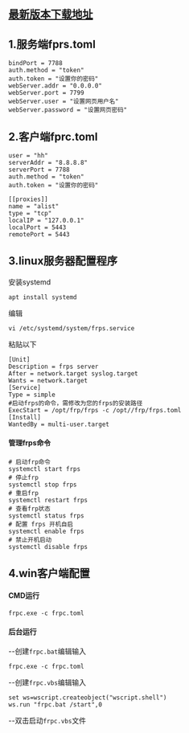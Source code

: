 ## [最新版本下载地址](https://github.com/fatedier/frp)
## 1.服务端fprs.toml
```
bindPort = 7788
auth.method = "token"
auth.token = "设置你的密码"
webServer.addr = "0.0.0.0"
webServer.port = 7799
webServer.user = "设置网页用户名"
webServer.password = "设置网页密码"
```
## 2.客户端fprc.toml
```
user = "hh"
serverAddr = "8.8.8.8"
serverPort = 7788
auth.method = "token"
auth.token = "设置你的密码"

[[proxies]]
name = "alist"
type = "tcp"
localIP = "127.0.0.1"
localPort = 5443
remotePort = 5443
```
## 3.linux服务器配置程序  
安装systemd  
```
apt install systemd
```  
编辑  
```
vi /etc/systemd/system/frps.service
```  
粘贴以下  
```
[Unit]
Description = frps server
After = network.target syslog.target
Wants = network.target
[Service]
Type = simple
#启动frps的命令，需修改为您的frps的安装路径
ExecStart = /opt/frp/frps -c /opt//frp/frps.toml
[Install]
WantedBy = multi-user.target
```
#### 管理frps命令  
```
# 启动frp命令  
systemctl start frps
# 停止frp
systemctl stop frps
# 重启frp
systemctl restart frps
# 查看frp状态
systemctl status frps
# 配置 frps 开机自启
systemctl enable frps
# 禁止开机启动
systemctl disable frps
```
## 4.win客户端配置  
#### CMD运行  
```
frpc.exe -c frpc.toml
```  
#### 后台运行  
--创建`frpc.bat`编辑输入  
```
frpc.exe -c frpc.toml
```  
--创建`frpc.vbs`编辑输入  
```
set ws=wscript.createobject("wscript.shell")  
ws.run "frpc.bat /start",0
```
--双击启动`frpc.vbs`文件
